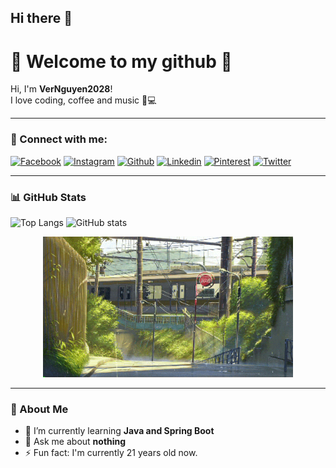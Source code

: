 ## Hi there 👋

<!--
**VerNguyen2028/VerNguyen2028** is a ✨ _special_ ✨ repository because its `README.md` (this file) appears on your GitHub profile.

Here are some ideas to get you started:

- 🔭 I’m currently working on ...
- 🌱 I’m currently learning ...
- 👯 I’m looking to collaborate on ...
- 🤔 I’m looking for help with ...
- 💬 Ask me about ...
- 📫 How to reach me: ...
- 😄 Pronouns: ...
- ⚡ Fun fact: ...
-->
# 🌸 Welcome to my github 🌸
Hi, I'm **VerNguyen2028**!  
I love coding, coffee and music 🦄💻

---

### 🔗 Connect with me:
[![Facebook](https://img.shields.io/badge/Facebook-1877F2?style=for-the-badge&logo=facebook&logoColor=white)](https://www.facebook.com/vu.nguyen.659088?locale=vi_VN)
[![Instagram](https://img.shields.io/badge/Instagram-E4405F?style=for-the-badge&logo=instagram&logoColor=white)](https://instagram.com/yourname)
[![Github](https://img.shields.io/badge/Github-000000?style=for-the-badge&logo=github&logoColor=white)](https://github.com/VerNguyen2028)
[![Linkedin](https://img.shields.io/badge/LinkedIn-0077B5?style=for-the-badge&logo=linkedin&logoColor=white)](https://www.linkedin.com/in/fpiev-v%C5%A9-116670307/)
[![Pinterest](https://img.shields.io/badge/Pinterest-BD081C?style=for-the-badge&logo=pinterest&logoColor=white)](https://pinterest.com/yourname)
[![Twitter](https://img.shields.io/badge/Twitter-1DA1F2?style=for-the-badge&logo=twitter&logoColor=white)](https://twitter.com/yourname)

---

### 📊 GitHub Stats
![Top Langs](https://github-readme-stats.vercel.app/api/top-langs/?username=VerNguyen2028&layout=compact&theme=radical)
![GitHub stats](https://github-readme-stats.vercel.app/api?username=VerNguyen2028&show_icons=true&theme=radical)


<p align="center">
  <img src="https://github.com/VerNguyen2028/VerNguyen2028/blob/main/kotonoha%20no%20niwa%20summer%20GIF.gif" width="400">
</p>



---

### 🦄 About Me
- 🌱 I’m currently learning **Java and Spring Boot**
- 💬 Ask me about **nothing**
- ⚡ Fun fact: I'm currently 21 years old now.
